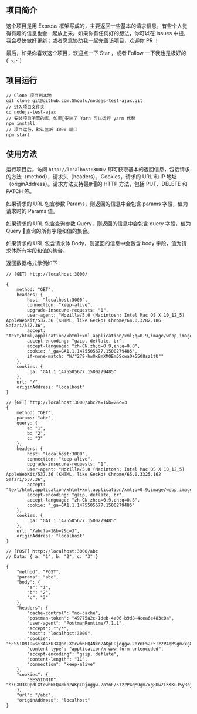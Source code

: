 ## 项目简介
这个项目是用 Express 框架写成的，主要返回一些基本的请求信息，有些个人觉得有趣的信息也会一起放上来。如果你有任何好的想法，你可以在 Issues 中提，我会尽快做好更新；或者愿意协助我一起完善该项目，欢迎你 PR ！

最后，如果你喜欢这个项目，欢迎点一下 Star ，或者 Follow 一下我也是极好的 (´･ᴗ･`)

## 项目运行
```
// Clone 项目到本地
git clone git@github.com:Shoufu/nodejs-test-ajax.git
// 进入项目文件夹
cd nodejs-test-ajax
// 安装项目所需的库，如果安装了 Yarn 可以运行 yarn 代替
npm install
// 项目运行，默认监听 3000 端口
npm start
```

## 使用方法
运行项目后，访问 `http://localhost:3000/` 即可获取基本的返回信息，包括请求的方法（method），请求头（headers），Cookies，请求的 URL 和 IP 地址（originAddress）。请求方法支持最新的 HTTP 方法，包括 PUT、DELETE 和 PATCH 等。

如果请求的 URL 包含参数 Params，则返回的信息中会包含 params 字段，值为请求时的 Params 值。

如果请求的 URL 包含查询参数 Query，则返回的信息中会包含 query 字段，值为 Query 查询的所有字段和值的集合。

如果请求的 URL 包含请求体 Body，则返回的信息中会包含 body 字段，值为请求体所有字段和值的集合。

返回数据格式示例如下：
```
// [GET] http://localhost:3000/

{
    method: "GET",
    headers: {
        host: "localhost:3000",
        connection: "keep-alive",
        upgrade-insecure-requests: "1",
        user-agent: "Mozilla/5.0 (Macintosh; Intel Mac OS X 10_12_5) AppleWebKit/537.36 (KHTML, like Gecko) Chrome/64.0.3282.186 Safari/537.36",
        accept: "text/html,application/xhtml+xml,application/xml;q=0.9,image/webp,image/apng,*/*;q=0.8",
        accept-encoding: "gzip, deflate, br",
        accept-language: "zh-CN,zh;q=0.9,en;q=0.8",
        cookie: "_ga=GA1.1.1475505677.1500279485",
        if-none-match: "W/"279-hwOx8mXMQEm5ScwaO+5508sz1tU""
    },
    cookies: {
        _ga: "GA1.1.1475505677.1500279485"
    },
    url: "/",
    originAddress: "localhost"
}
```
```
// [GET] http://localhost:3000/abc?a=1&b=2&c=3
{
    method: "GET",
    params: "abc",
    query: {
        a: "1",
        b: "2",
        c: "3"
    },
    headers: {
        host: "localhost:3000",
        connection: "keep-alive",
        upgrade-insecure-requests: "1",
        user-agent: "Mozilla/5.0 (Macintosh; Intel Mac OS X 10_12_5) AppleWebKit/537.36 (KHTML, like Gecko) Chrome/65.0.3325.162 Safari/537.36",
        accept: "text/html,application/xhtml+xml,application/xml;q=0.9,image/webp,image/apng,*/*;q=0.8",
        accept-encoding: "gzip, deflate, br",
        accept-language: "zh-CN,zh;q=0.9,en;q=0.8",
        cookie: "_ga=GA1.1.1475505677.1500279485"
    },
    cookies: {
        _ga: "GA1.1.1475505677.1500279485"
    },
    url: "/abc?a=1&b=2&c=3",
    originAddress: "localhost"
}
```
```
// [POST] http://localhost:3000/abc
// Data: { a: "1", b: "2", c: "3" }

{
    "method": "POST",
    "params": "abc",
    "body": {
        "a": "1",
        "b": "2",
        "c": "3"
    },
    "headers": {
        "cache-control": "no-cache",
        "postman-token": "49775a2c-1deb-4a06-b9d8-4cea6e483c0a",
        "user-agent": "PostmanRuntime/7.1.1",
        "accept": "*/*",
        "host": "localhost:3000",
        "cookie": "SESSIONID=s%3AGXU3XQpdLXtcwh6EQ4Nko2AKpLDjoggw.2oYnE%2F5Tz2P4qM9gmZxg8OwZLKKKuJ5yRojFwf9m4Yw",
        "content-type": "application/x-www-form-urlencoded",
        "accept-encoding": "gzip, deflate",
        "content-length": "11",
        "connection": "keep-alive"
    },
    "cookies": {
        "SESSIONID": "s:GXU3XQpdLXtcwh6EQ4Nko2AKpLDjoggw.2oYnE/5Tz2P4qM9gmZxg8OwZLKKKuJ5yRojFwf9m4Yw"
    },
    "url": "/abc",
    "originAddress": "localhost"
}
```
